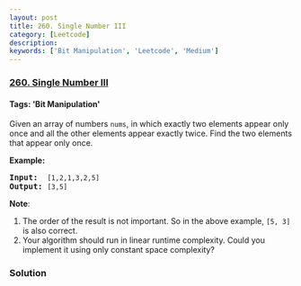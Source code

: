 ```yaml
---
layout: post
title: 260. Single Number III
category: [Leetcode]
description: 
keywords: ['Bit Manipulation', 'Leetcode', 'Medium']
---
```

### [260. Single Number III](https://leetcode.com/problems/single-number-iii)

#### Tags: 'Bit Manipulation'

<div class="content__u3I1 question-content__JfgR"><div><p>Given an array of numbers <code>nums</code>, in which exactly two elements appear only once and all the other elements appear exactly twice. Find the two elements that appear only once.</p>
<p><strong>Example:</strong></p>
<pre><strong>Input:</strong>  <code>[1,2,1,3,2,5]</code>
<strong>Output:</strong> <code>[3,5]</code></pre>
<p><b>Note</b>:</p>
<ol>
<li>The order of the result is not important. So in the above example, <code>[5, 3]</code> is also correct.</li>
<li>Your algorithm should run in linear runtime complexity. Could you implement it using only constant space complexity?</li>
</ol></div></div>

### Solution
